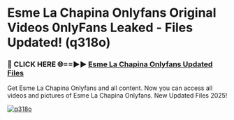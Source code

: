 # Esme La Chapina Onlyfans Original Videos 0nlyFans Leaked - Files Updated! (q318o)

<h3>🔴 CLICK HERE 🌐==►► <a href="https://tinyurl.com/2wckxsce" rel="nofollow">Esme La Chapina Onlyfans Updated Files</a></h3>

Get Esme La Chapina Onlyfans and all content. Now you can access all videos and pictures of Esme La Chapina Onlyfans. New Updated Files 2025!

[![q318o](https://i.imgur.com/AFduVYN.gif)](https://tinyurl.com/2wckxsce)
